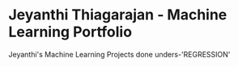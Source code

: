 # Jeyanthi Thiagarajan - Machine Learning Portfolio
Jeyanthi's  Machine Learning Projects done unders-'REGRESSION'
